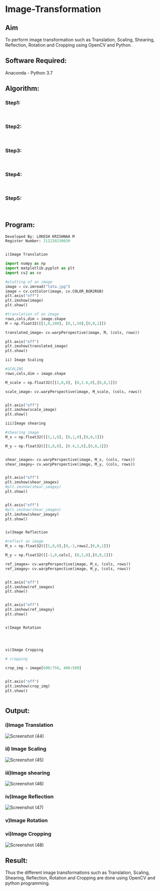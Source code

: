 # Image-Transformation
## Aim
To perform image transformation such as Translation, Scaling, Shearing, Reflection, Rotation and Cropping using OpenCV and Python.

## Software Required:
Anaconda - Python 3.7

## Algorithm:
### Step1:
<br>

### Step2:
<br>

### Step3:
<br>

### Step4:
<br>

### Step5:
<br>

## Program:
```python
Developed By: LOKESH KRISHNAA M
Register Number: 212220230030


i)Image Translation

import numpy as np
import matplotlib.pyplot as plt 
import cv2 as cv 

#plotting of an image 
image = cv.imread("tata.jpg")
image = cv.cvtColor(image, cv.COLOR_BGR2RGB)
plt.axis("off")
plt.imshow(image)
plt.show()

#translation of an image 
rows,cols,dim = image.shape
M = np.float32([[1,0,100], [0,1,50],[0,0,1]])

translated_image= cv.warpPerspective(image, M, (cols, rows))

plt.axis("off")
plt.imshow(translated_image)
plt.show()

ii) Image Scaling

#SCALING 
rows,cols,dim = image.shape

M_scale = np.float32([[2,0,0], [0,1.6,0],[0,0,1]])

scale_image= cv.warpPerspective(image, M_scale, (cols, rows))


plt.axis("off")
plt.imshow(scale_image)
plt.show()

iii)Image shearing

#shearing image 
M_x = np.float32([[1,1,0], [0,1,0],[0,0,1]])

M_y = np.float32([[1,0,0], [0.4,1,0],[0,0,1]])


shear_imagex= cv.warpPerspective(image, M_x, (cols, rows))
shear_imagey= cv.warpPerspective(image, M_y, (cols, rows))


plt.axis("off")
plt.imshow(shear_imagex)
#plt.imshow(shear_imagey)
plt.show()


plt.axis("off")
#plt.imshow(shear_imagex)
plt.imshow(shear_imagey)
plt.show()


iv)Image Reflection

#reflect an image 
M_x = np.float32([[1,0,0],[0,-1,rows],[0,0,1]])

M_y = np.float32([[-1,0,cols], [0,1,0],[0,0,1]])

ref_imagex= cv.warpPerspective(image, M_x, (cols, rows))
ref_imagey= cv.warpPerspective(image, M_y, (cols, rows))


plt.axis("off")
plt.imshow(ref_imagex)
plt.show()


plt.axis("off")
plt.imshow(ref_imagey)
plt.show()


v)Image Rotation




vi)Image Cropping

# cropping 
    
crop_img = image[600:750, 400:500]


plt.axis("off")
plt.imshow(crop_img)
plt.show()



```
## Output:
### i)Image Translation
![Screenshot (44)](https://user-images.githubusercontent.com/75234646/165653509-6b829a40-7a7c-4df0-9626-3233dcf66fa5.png)


### ii) Image Scaling
![Screenshot (45)](https://user-images.githubusercontent.com/75234646/165653522-98a8f535-bdbc-49ed-b76b-f2aba5aba1b7.png)


### iii)Image shearing

![Screenshot (46)](https://user-images.githubusercontent.com/75234646/165653487-2c118e4e-74d0-44d2-91f3-ebda4a919dd1.png)


### iv)Image Reflection

![Screenshot (47)](https://user-images.githubusercontent.com/75234646/165653555-c90c67c7-1e3e-4f6c-b950-f9fa404e6054.png)


### v)Image Rotation




### vi)Image Cropping
![Screenshot (48)](https://user-images.githubusercontent.com/75234646/165653542-487117bd-9774-46ff-82a4-e14dc1c91211.png)





## Result: 

Thus the different image transformations such as Translation, Scaling, Shearing, Reflection, Rotation and Cropping are done using OpenCV and python programming.
